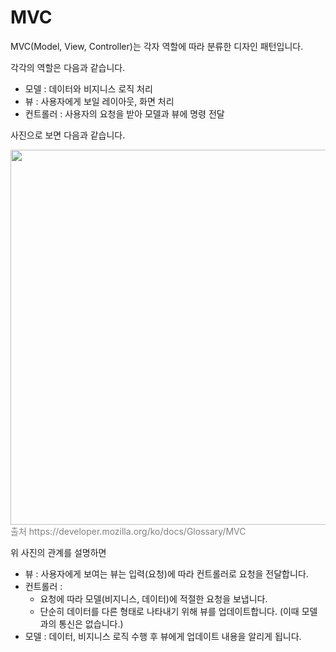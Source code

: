 # MVC

MVC(Model, View, Controller)는 각자 역할에 따라 분류한 디자인 패턴입니다.

각각의 역할은 다음과 같습니다.

- 모델 : 데이터와 비지니스 로직 처리
- 뷰 : 사용자에게 보일 레이아웃, 화면 처리
- 컨트롤러 : 사용자의 요청을 받아 모델과 뷰에 명령 전달

사진으로 보면 다음과 같습니다.

<img src="https://developer.mozilla.org/ko/docs/Glossary/MVC/model-view-controller-light-blue.png" width="600"/>
<span style="color:gray">출처 https://developer.mozilla.org/ko/docs/Glossary/MVC</span>

위 사진의 관계를 설명하면

- 뷰 : 사용자에게 보여는 뷰는 입력(요청)에 따라 컨트롤러로 요청을 전달합니다.
- 컨트롤러 : 
    - 요청에 따라 모델(비지니스, 데이터)에 적절한 요청을 보냅니다.
    - 단순히 데이터를 다른 형태로 나타내기 위해 뷰를 업데이트합니다. (이때 모델과의 통신은 없습니다.)
- 모델 : 데이터, 비지니스 로직 수행 후 뷰에게 업데이트 내용을 알리게 됩니다.